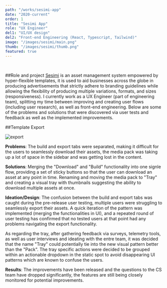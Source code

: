 ```yaml
---
path: "/works/sesimi-app"
date: "2020-current"
order: 1
title: "Sesimi App"
role: "UX Engineer"
del1: "UI/UX design"
del2: "Front-end Engineering (React, Typescript, Tailwind)"
image: "/images/sesimi/main.png"
thumb: "/images/sesimi/thumb.png"
featured: true
---
```


[main]: /images/sesimi/main.png "Main"
[export]: /images/sesimi/export.png "Export"

<br />

##Role and project
<a href="https://sesimi.com/" target="_blank" rel="noopener">Sesimi</a> is an asset management system empowered by hyper-flexible templates, it is used to aid businesses across the globe in producing advertisements that strictly adhere to branding guidelines while allowing the flexibility of producing multiple variations, formats, and sizes (responsiveness). I currently work as a UX Engineer (part of engineering team), splitting my time between improving and creating user flows (including user research), as well as front-end engineering. Below are some of the problems and solutions that were discovered via user tests and feedback as well as the implemented improvements.

##Template Export

![export][export]

**Problems**: The build and export tabs were separated, making it difficult for the users to seamlessly download their assets, the media pack was taking up a lot of space in the sidebar and was getting lost in the content.

**Solutions**: Merging the "Download" and "Build" functionality into one signle flow, providing a set of sticky buttons so that the user can download an asset at any point in time. Renaming and moving the media pack to "Tray" and creating a visual tray with thumbnails suggesting the ability to download multiple assets at once.

**Ideation/Design**: 
The confusion between the build and export tabs was caught during the pre-release user testing, multiple users were struggling to seamlessly export their assets. A quick iteration of the pattern was implemented (merging the functionalities in UI), and a repeated round of user testing has confirmed that no tested users at that point had any problems navigating the export functionality.

As regarding the tray, after gathering feedback via surveys, telemetry tools, as well as user interviews and ideating with the entre team, it was decided that the name "Tray" could potentially tie into the new visual pattern better than the "Pack". The tray specific actions were decided to be grouped within an actionable dropdown in the static spot to avoid disappearing UI patterns which are known to confuse the users.

**Results**: 
The improvements have been released and the questions to the CS team have dropped significantly, the features are still being closely monitored for potential improvements.


